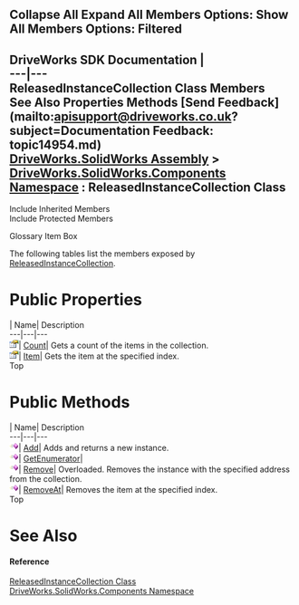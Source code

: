        

 Collapse All Expand All  Members Options: Show All  Members Options: Filtered   
---  
DriveWorks SDK Documentation  |   
---|---  
ReleasedInstanceCollection Class Members   
See Also Properties Methods [Send Feedback](mailto:apisupport@driveworks.co.uk?subject=Documentation Feedback: topic14954.md)  
[DriveWorks.SolidWorks Assembly](topic13342.md) > [DriveWorks.SolidWorks.Components Namespace](topic13925.md) : ReleasedInstanceCollection Class  
---  
  
Include Inherited Members    
Include Protected Members  


Glossary Item Box

The following tables list the members exposed by [ReleasedInstanceCollection](topic14954.md).

# Public Properties

| Name| Description  
---|---|---  
![Public Property](dotnetimages/publicProperty.gif)| [Count](topic14966.md)| Gets a count of the items in the collection.   
![Public Property](dotnetimages/publicProperty.gif)| [Item](topic14967.md)| Gets the item at the specified index.   
Top

# Public Methods

| Name| Description  
---|---|---  
![Public Method](dotnetimages/publicMethod.gif)| [Add](topic14960.md)| Adds and returns a new instance.   
![Public Method](dotnetimages/publicMethod.gif)| [GetEnumerator](topic14961.md)|   
![Public Method](dotnetimages/publicMethod.gif)| [Remove](topic14962.md)| Overloaded. Removes the instance with the specified address from the collection.   
![Public Method](dotnetimages/publicMethod.gif)| [RemoveAt](topic14965.md)| Removes the item at the specified index.   
Top

# See Also

#### Reference

[ReleasedInstanceCollection Class](topic14954.md)   
[DriveWorks.SolidWorks.Components Namespace](topic13925.md)


